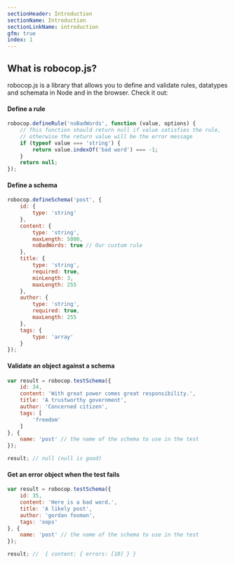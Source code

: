 ```yaml
---
sectionHeader: Introduction
sectionName: Introduction
sectionLinkName: introduction
gfm: true
index: 1
---
```

## What is robocop.js?
robocop.js is a library that allows you to define and validate rules, datatypes and schemata in Node and in the browser. Check it out:

#### Define a rule
```javascript
robocop.defineRule('noBadWords', function (value, options) {
	// This function should return null if value satisfies the rule,
	// otherwise the return value will be the error message
	if (typeof value === 'string') {
		return value.indexOf('bad word') === -1;
	}
	return null;
});
```

#### Define a schema
```javascript
robocop.defineSchema('post', {
	id: {
		type: 'string'
	},
	content: {
		type: 'string',
		maxLength: 5000,
		noBadWords: true // Our custom rule
	},
	title: {
		type: 'string',
		required: true,
		minLength: 3,
		maxLength: 255
	},
	author: {
		type: 'string',
		required: true,
		maxLength: 255
	},
	tags: {
		type: 'array'
	}
});
```

#### Validate an object against a schema
```javascript
var result = robocop.testSchema({
	id: 34,
	content: 'With great power comes great responsibility.',
	title: 'A trustworthy government',
	author: 'Concerned citizen',
	tags: [
		'freedom'
	]
}, {
	name: 'post' // the name of the schema to use in the test
});

result; // null (null is good)
```

#### Get an error object when the test fails
```javascript
var result = robocop.testSchema({
	id: 35,
	content: 'Here is a bad word.',
	title: 'A likely post',
	author: 'gordan fooman',
	tags: 'oops'
}, {
	name: 'post' // the name of the schema to use in the test
});

result; //  { content: { errors: [10] } }
```
